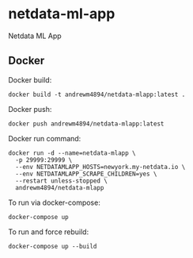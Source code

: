 # netdata-ml-app
Netdata ML App

## Docker

Docker build:
```
docker build -t andrewm4894/netdata-mlapp:latest .
```

Docker push:
```
docker push andrewm4894/netdata-mlapp:latest
```

Docker run command:

```
docker run -d --name=netdata-mlapp \
  -p 29999:29999 \
  --env NETDATAMLAPP_HOSTS=newyork.my-netdata.io \ 
  --env NETDATAMLAPP_SCRAPE_CHILDREN=yes \ 
  --restart unless-stopped \
  andrewm4894/netdata-mlapp
```

To run via docker-compose:

```
docker-compose up
```

To run and force rebuild:

```
docker-compose up --build
```
